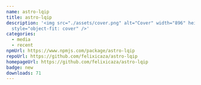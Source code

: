 ```yaml
---
name: astro-lqip
title: astro-lqip
description: '<img src="./assets/cover.png" alt="Cover" width="896" height="280"
  style="object-fit: cover" />'
categories:
  - media
  - recent
npmUrl: https://www.npmjs.com/package/astro-lqip
repoUrl: https://github.com/felixicaza/astro-lqip
homepageUrl: https://github.com/felixicaza/astro-lqip
badge: new
downloads: 71
---
```

